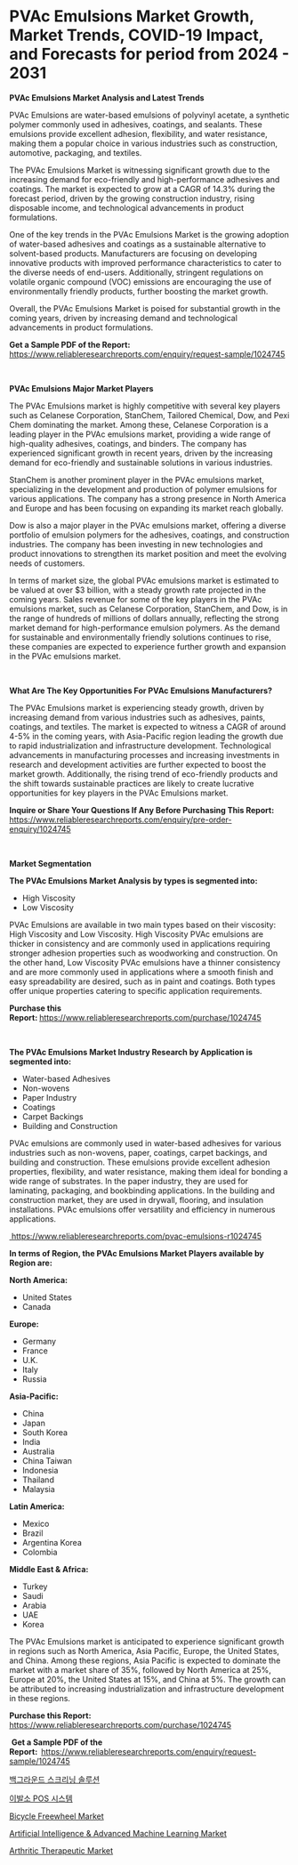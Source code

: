 <p><h1>PVAc Emulsions Market Growth, Market Trends, COVID-19 Impact, and Forecasts for period from 2024 - 2031</h1></p><p><strong>PVAc Emulsions Market Analysis and Latest Trends</strong></p>
<p><p>PVAc Emulsions are water-based emulsions of polyvinyl acetate, a synthetic polymer commonly used in adhesives, coatings, and sealants. These emulsions provide excellent adhesion, flexibility, and water resistance, making them a popular choice in various industries such as construction, automotive, packaging, and textiles.</p><p>The PVAc Emulsions Market is witnessing significant growth due to the increasing demand for eco-friendly and high-performance adhesives and coatings. The market is expected to grow at a CAGR of 14.3% during the forecast period, driven by the growing construction industry, rising disposable income, and technological advancements in product formulations.</p><p>One of the key trends in the PVAc Emulsions Market is the growing adoption of water-based adhesives and coatings as a sustainable alternative to solvent-based products. Manufacturers are focusing on developing innovative products with improved performance characteristics to cater to the diverse needs of end-users. Additionally, stringent regulations on volatile organic compound (VOC) emissions are encouraging the use of environmentally friendly products, further boosting the market growth.</p><p>Overall, the PVAc Emulsions Market is poised for substantial growth in the coming years, driven by increasing demand and technological advancements in product formulations.</p></p>
<p><strong>Get a Sample PDF of the Report:&nbsp;</strong> <a href="https://www.reliableresearchreports.com/enquiry/request-sample/1024745">https://www.reliableresearchreports.com/enquiry/request-sample/1024745</a></p>
<p>&nbsp;</p>
<p><strong>PVAc Emulsions Major Market Players</strong></p>
<p><p>The PVAc Emulsions market is highly competitive with several key players such as Celanese Corporation, StanChem, Tailored Chemical, Dow, and Pexi Chem dominating the market. Among these, Celanese Corporation is a leading player in the PVAc emulsions market, providing a wide range of high-quality adhesives, coatings, and binders. The company has experienced significant growth in recent years, driven by the increasing demand for eco-friendly and sustainable solutions in various industries.</p><p>StanChem is another prominent player in the PVAc emulsions market, specializing in the development and production of polymer emulsions for various applications. The company has a strong presence in North America and Europe and has been focusing on expanding its market reach globally.</p><p>Dow is also a major player in the PVAc emulsions market, offering a diverse portfolio of emulsion polymers for the adhesives, coatings, and construction industries. The company has been investing in new technologies and product innovations to strengthen its market position and meet the evolving needs of customers.</p><p>In terms of market size, the global PVAc emulsions market is estimated to be valued at over $3 billion, with a steady growth rate projected in the coming years. Sales revenue for some of the key players in the PVAc emulsions market, such as Celanese Corporation, StanChem, and Dow, is in the range of hundreds of millions of dollars annually, reflecting the strong market demand for high-performance emulsion polymers. As the demand for sustainable and environmentally friendly solutions continues to rise, these companies are expected to experience further growth and expansion in the PVAc emulsions market.</p></p>
<p>&nbsp;</p>
<p><strong>What Are The Key Opportunities For PVAc Emulsions Manufacturers?</strong></p>
<p><p>The PVAc Emulsions market is experiencing steady growth, driven by increasing demand from various industries such as adhesives, paints, coatings, and textiles. The market is expected to witness a CAGR of around 4-5% in the coming years, with Asia-Pacific region leading the growth due to rapid industrialization and infrastructure development. Technological advancements in manufacturing processes and increasing investments in research and development activities are further expected to boost the market growth. Additionally, the rising trend of eco-friendly products and the shift towards sustainable practices are likely to create lucrative opportunities for key players in the PVAc Emulsions market.</p></p>
<p><strong>Inquire or Share Your Questions If Any Before Purchasing This Report:</strong> <a href="https://www.reliableresearchreports.com/enquiry/pre-order-enquiry/1024745">https://www.reliableresearchreports.com/enquiry/pre-order-enquiry/1024745</a></p>
<p>&nbsp;</p>
<p><strong>Market Segmentation</strong></p>
<p><strong>The PVAc Emulsions Market Analysis by types is segmented into:</strong></p>
<p><ul><li>High Viscosity</li><li>Low Viscosity</li></ul></p>
<p><p>PVAc Emulsions are available in two main types based on their viscosity: High Viscosity and Low Viscosity. High Viscosity PVAc emulsions are thicker in consistency and are commonly used in applications requiring stronger adhesion properties such as woodworking and construction. On the other hand, Low Viscosity PVAc emulsions have a thinner consistency and are more commonly used in applications where a smooth finish and easy spreadability are desired, such as in paint and coatings. Both types offer unique properties catering to specific application requirements.</p></p>
<p><strong>Purchase this Report:&nbsp;</strong><a href="https://www.reliableresearchreports.com/purchase/1024745">https://www.reliableresearchreports.com/purchase/1024745</a></p>
<p>&nbsp;</p>
<p><strong>The PVAc Emulsions Market Industry Research by Application is segmented into:</strong></p>
<p><ul><li>Water-based Adhesives</li><li>Non-wovens</li><li>Paper Industry</li><li>Coatings</li><li>Carpet Backings</li><li>Building and Construction</li></ul></p>
<p><p>PVAc emulsions are commonly used in water-based adhesives for various industries such as non-wovens, paper, coatings, carpet backings, and building and construction. These emulsions provide excellent adhesion properties, flexibility, and water resistance, making them ideal for bonding a wide range of substrates. In the paper industry, they are used for laminating, packaging, and bookbinding applications. In the building and construction market, they are used in drywall, flooring, and insulation installations. PVAc emulsions offer versatility and efficiency in numerous applications.</p></p>
<p><a href="https://www.reliableresearchreports.com/pvac-emulsions-r1024745">&nbsp;https://www.reliableresearchreports.com/pvac-emulsions-r1024745</a></p>
<p><strong>In terms of Region, the PVAc Emulsions Market Players available by Region are:</strong></p>
<p>
    <p> <strong> North America: </strong>
        <ul>
            <li>United States</li>
            <li>Canada</li>
        </ul>
        </p> 
    <p> <strong> Europe: </strong>
        <ul>
            <li>Germany</li>
            <li>France</li>
            <li>U.K.</li>
            <li>Italy</li>
            <li>Russia</li>
        </ul>
        </p> 
    <p> <strong> Asia-Pacific: </strong>
        <ul>
            <li>China</li>
            <li>Japan</li>
            <li>South Korea</li>
            <li>India</li>
            <li>Australia</li>
            <li>China Taiwan</li>
            <li>Indonesia</li>
            <li>Thailand</li>
            <li>Malaysia</li>
        </ul>
        </p> 
    <p> <strong> Latin America: </strong>
        <ul>
            <li>Mexico</li>
            <li>Brazil</li>
            <li>Argentina Korea</li>
            <li>Colombia</li>
        </ul>
        </p> 
    <p> <strong> Middle East & Africa: </strong>
        <ul>
            <li>Turkey</li>
            <li>Saudi</li>
            <li>Arabia</li>
            <li>UAE</li>
            <li>Korea</li>
        </ul>
    </p>
    </p>
<p><p>The PVAc Emulsions market is anticipated to experience significant growth in regions such as North America, Asia Pacific, Europe, the United States, and China. Among these regions, Asia Pacific is expected to dominate the market with a market share of 35%, followed by North America at 25%, Europe at 20%, the United States at 15%, and China at 5%. The growth can be attributed to increasing industrialization and infrastructure development in these regions.</p></p>
<p><strong>Purchase this Report: </strong><a href="https://www.reliableresearchreports.com/purchase/1024745">https://www.reliableresearchreports.com/purchase/1024745</a></p>
<p>&nbsp;<strong>Get a Sample PDF of the Report:&nbsp;&nbsp;</strong><a href="https://www.reliableresearchreports.com/enquiry/request-sample/1024745">https://www.reliableresearchreports.com/enquiry/request-sample/1024745</a></p>
<p><strong></strong></p>
<p><p><a href="https://github.com/akzkkws047661437/Market-Research-Report-List-4/blob/main/649601882609.md">백그라운드 스크리닝 솔루션</a></p><p><a href="https://github.com/vsckjg50460/Market-Research-Report-List-4/blob/main/542714982610.md">이발소 POS 시스템</a></p><p><a href="https://medium.com/@rasaunharrison/navigating-the-global-bicycle-freewheel-market-landscape-trends-forecasts-and-impact-analysis-47d2b30bca5d">Bicycle Freewheel Market</a></p><p><a href="https://github.com/rakibtthstu9900/Market-Research-Report-List-2/blob/main/artificial-intelligence-advanced-machine-learning-market.md">Artificial Intelligence & Advanced Machine Learning Market</a></p><p><a href="https://github.com/ernidarwin455/Market-Research-Report-List-2/blob/main/arthritic-therapeutic-market.md">Arthritic Therapeutic Market</a></p></p>
